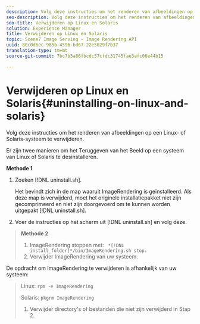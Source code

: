 ```yaml
---
description: Volg deze instructies om het renderen van afbeeldingen op een Linux- of Solaris-systeem te verwijderen.
seo-description: Volg deze instructies om het renderen van afbeeldingen op een Linux- of Solaris-systeem te verwijderen.
seo-title: Verwijderen op Linux en Solaris
solution: Experience Manager
title: Verwijderen op Linux en Solaris
topic: Scene7 Image Serving - Image Rendering API
uuid: 80c0d6ec-985b-4596-bd67-22e5029f7b37
translation-type: tm+mt
source-git-commit: 7bc7b3a86fbcdc57cfdc31745fae3afc06e44b15

---
```



# Verwijderen op Linux en Solaris{#uninstalling-on-linux-and-solaris}

Volg deze instructies om het renderen van afbeeldingen op een Linux- of Solaris-systeem te verwijderen.

Er zijn twee manieren om het Teruggeven van het Beeld op een systeem van Linux of Solaris te desinstalleren.

**Methode 1**

1. Zoeken [!DNL uninstall.sh].

   Het bevindt zich in de map waaruit ImageRendering is geïnstalleerd. Als deze map is verwijderd, moet het originele installatiepakket niet zijn gecomprimeerd en niet zijn doorgevoerd om te kunnen worden uitgepakt [!DNL uninstall.sh].
1. Voer de instructies op het scherm uit [!DNL uninstall.sh] en volg deze.
>**Methode 2**
>
>1. ImageRendering stoppen met: ` *[!DNL install_folder]*/bin/ImageRendering.sh stop.`
>1. Verwijder ImageRendering van uw systeem.
>
>   
De opdracht om ImageRendering te verwijderen is afhankelijk van uw systeem:
>
>   Linux: `rpm -e ImageRendering`
>
>   Solaris: `pkgrm ImageRendering`
>
>1. Verwijder directory&#39;s of bestanden die niet zijn verwijderd in Stap 2.
>



